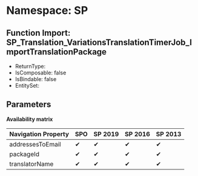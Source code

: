 # Namespace: SP

## Function Import: SP_Translation_VariationsTranslationTimerJob_ImportTranslationPackage

- ReturnType: 
- IsComposable: false
- IsBindable: false
- EntitySet: 

## Parameters

**Availability matrix**

Navigation Property | SPO | SP 2019 | SP 2016 | SP 2013
----------|-----|---------|---------|--------
addressesToEmail | ✔ | ✔ | ✔ | ✔
packageId | ✔ | ✔ | ✔ | ✔
translatorName | ✔ | ✔ | ✔ | ✔
